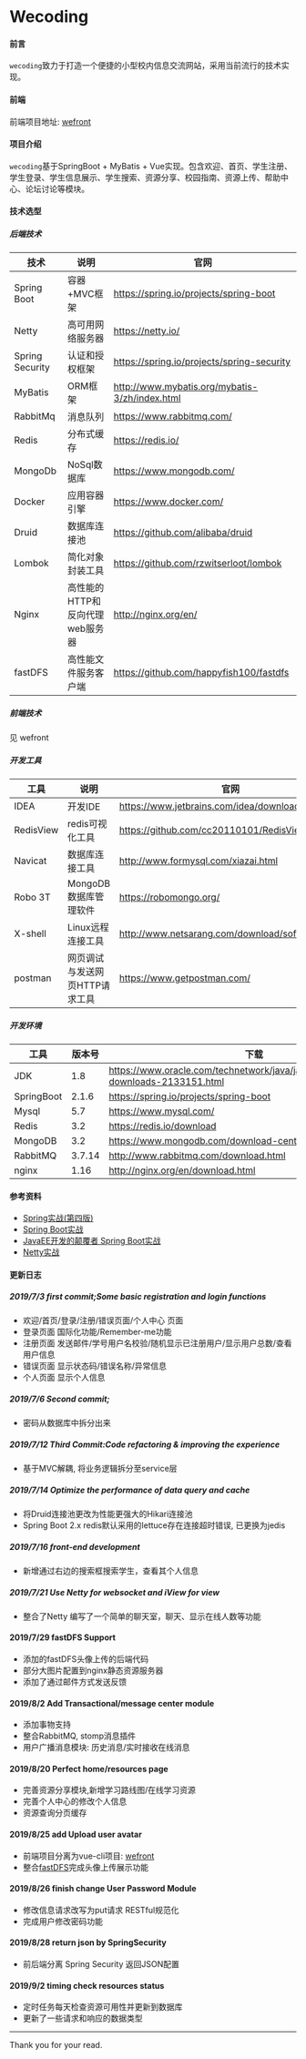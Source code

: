 # Wecoding

#### 前言
`wecoding`致力于打造一个便捷的小型校内信息交流网站，采用当前流行的技术实现。
#### 前端
前端项目地址: [wefront](https://github.com/cangwuwuwu/wefront)
#### 项目介绍
`wecoding`基于SpringBoot + MyBatis + Vue实现。包含欢迎、首页、学生注册、学生登录、学生信息展示、学生搜索、资源分享、校园指南、资源上传、帮助中心、论坛讨论等模块。

#### 技术选型
##### 后端技术

| 技术      | 说明    |  官网  |
| ------  | -----   | ---- |
| Spring Boot        | 容器+MVC框架     |   https://spring.io/projects/spring-boot   |
| Netty     |  高可用网络服务器 |  https://netty.io/ |
| Spring Security        | 认证和授权框架     |   https://spring.io/projects/spring-security    |
| MyBatis    |   ORM框架    |   http://www.mybatis.org/mybatis-3/zh/index.html   |
| RabbitMq |  消息队列    |  	https://www.rabbitmq.com/|
| Redis | 分布式缓存 |	https://redis.io/ |
| MongoDb | 	NoSql数据库 | https://www.mongodb.com/| 
| Docker |	应用容器引擎 |	https://www.docker.com/|
| Druid |	数据库连接池 | https://github.com/alibaba/druid|
|Lombok |	简化对象封装工具 | https://github.com/rzwitserloot/lombok|
| Nginx | 高性能的HTTP和反向代理web服务器 | http://nginx.org/en/ |
| fastDFS | 高性能文件服务客户端 |  https://github.com/happyfish100/fastdfs |
    
##### 前端技术
见 wefront
 
##### 开发工具
   
| 工具      | 说明    |  官网  |
| ----- | ----- | ---- |
|IDEA	| 开发IDE |	https://www.jetbrains.com/idea/download|
|RedisView| redis可视化工具|https://github.com/cc20110101/RedisView|
|Navicat|数据库连接工具	|http://www.formysql.com/xiazai.html|
| Robo 3T | MongoDB数据库管理软件 | https://robomongo.org/ |
|X-shell|	Linux远程连接工具	|http://www.netsarang.com/download/software.html|
|postman| 网页调试与发送网页HTTP请求工具 |https://www.getpostman.com/ |
  
##### 开发环境
  
| 工具      | 版本号    |  下载  |
| ----- | ----- | ---- |
|JDK |	1.8	|https://www.oracle.com/technetwork/java/javase/downloads/jdk8-downloads-2133151.html|
|SpringBoot | 2.1.6 | https://spring.io/projects/spring-boot |
|Mysql	|5.7|	https://www.mysql.com/|
|Redis |	3.2 |	https://redis.io/download|
|MongoDB|	3.2	|https://www.mongodb.com/download-center|
|RabbitMQ|	3.7.14|	http://www.rabbitmq.com/download.html|
|nginx|	1.16 |http://nginx.org/en/download.html|

#### 参考资料
* [Spring实战(第四版)](https://book.douban.com/subject/26767354/)
* [Spring Boot实战](https://book.douban.com/subject/26857423/)
* [JavaEE开发的颠覆者 Spring Boot实战](https://book.douban.com/subject/26762595/)
* [Netty实战](https://book.douban.com/subject/27038538/)

#### 更新日志
##### 2019/7/3  first commit;Some basic registration and login functions
* 欢迎/首页/登录/注册/错误页面/个人中心 页面
* 登录页面  国际化功能/Remember-me功能
* 注册页面  发送邮件/学号用户名校验/随机显示已注册用户/显示用户总数/查看用户信息
* 错误页面  显示状态码/错误名称/异常信息
* 个人页面  显示个人信息
##### 2019/7/6 Second commit;
* 密码从数据库中拆分出来
##### 2019/7/12 Third Commit:Code refactoring & improving the experience
* 基于MVC解耦,  将业务逻辑拆分至service层
##### 2019/7/14 Optimize the performance of data query and cache
* 将Druid连接池更改为性能更强大的Hikari连接池
* Spring Boot 2.x redis默认采用的lettuce存在连接超时错误,  已更换为jedis
##### 2019/7/16 front-end development
* 新增通过右边的搜索框搜索学生，查看其个人信息
##### 2019/7/21 Use Netty for websocket and iView for view
* 整合了Netty 编写了一个简单的聊天室，聊天、显示在线人数等功能
#### 2019/7/29 fastDFS Support
* 添加的fastDFS头像上传的后端代码
* 部分大图片配置到nginx静态资源服务器
* 添加了通过邮件方式发送反馈
#### 2019/8/2 Add Transactional/message center module
* 添加事物支持
* 整合RabbitMQ, stomp消息插件
* 用户广播消息模块: 历史消息/实时接收在线消息
#### 2019/8/20 Perfect home/resources page
* 完善资源分享模块,新增学习路线图/在线学习资源
* 完善个人中心的修改个人信息
* 资源查询分页缓存
#### 2019/8/25 add Upload user avatar
* 前端项目分离为vue-cli项目: [wefront](https://github.com/cangwuwuwu/wefront)
* 整合[fastDFS](https://github.com/happyfish100/fastdfs)完成头像上传展示功能
#### 2019/8/26 finish change User Password Module
* 修改信息请求改写为put请求 RESTful规范化
* 完成用户修改密码功能
#### 2019/8/28 return json by SpringSecurity
* 前后端分离 Spring Security 返回JSON配置
#### 2019/9/2 timing check resources status  
* 定时任务每天检查资源可用性并更新到数据库
* 更新了一些请求和响应的数据类型

---
Thank you for your read.